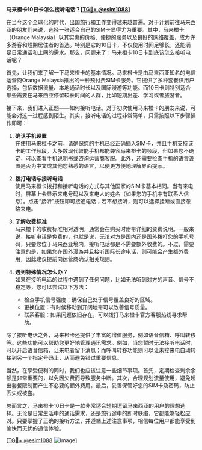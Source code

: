 **马来橙卡10日卡怎么接听电话？[[TG💪+ @esim1088](https://t.me/s/esim1088)]**

在当今这个全球化的时代，出国旅行和工作变得越来越普遍。对于计划前往马来西亚的朋友们来说，选择一张适合自己的SIM卡显得尤为重要。其中，马来橙卡（Orange Malaysia）以其实惠的价格、便捷的服务以及良好的网络覆盖，成为许多游客和短期居住者的首选。特别是它的10日卡，不仅使用时间足够长，还能满足日常通话和上网的需求。那么，问题来了：马来橙卡10日卡到底该怎么接听电话呢？

首先，让我们来了解一下马来橙卡的基本情况。马来橙卡是由马来西亚知名的电信运营商Orange Malaysia推出的一种预付费SIM卡服务。它提供了多种套餐供用户选择，包括数据流量、本地通话时长以及国际漫游等功能。而10日卡则特别适合那些需要在马来西亚停留较长时间的人群，比如短期出差、学习或者旅游者。

接下来，我们进入正题——如何接听电话。对于初次使用马来橙卡的朋友来说，可能会对这一过程感到陌生。其实，接听电话的过程非常简单，只需按照以下步骤操作即可：

1. **确认手机设置**  
   在使用马来橙卡之前，请确保您的手机已经正确插入SIM卡，并且手机支持该卡的工作频段。大多数现代智能手机都能兼容马来橙卡的频段，但如果您不确定，可以查看手机说明书或咨询运营商客服。此外，还需要检查手机的语言设置是否为中文或其他您熟悉的语言，以便更方便地理解界面提示。

2. **拨打电话与接听电话**  
   使用马来橙卡拨打和接听电话的方式与其他国家的SIM卡基本相同。当有来电时，屏幕上会显示来电号码以及来电人的姓名（如果您的手机中有联系人信息）。点击“接听”按钮即可接通电话；若不想接听，则可以选择挂断或直接忽略来电。

3. **了解收费标准**  
   马来橙卡的收费标准相对透明，通常会在购买时附带详细的资费说明。一般来说，接听电话是免费的，也就是说，无论对方是国内还是国外拨打您的手机号码，只要您位于马来西亚境内，接听电话都是不需要额外收费的。不过，需要注意的是，如果您在国外漫游并且接听国际长途电话，则可能会产生额外费用，因此建议提前向运营商确认相关规则。

4. **遇到特殊情况怎么办？**  
   如果在接听电话的过程中遇到了任何问题，比如无法听到对方的声音、信号不稳定等，您可以尝试以下方法：
   - 检查手机信号强度：确保自己处于信号覆盖良好的区域。
   - 更换位置：有时候移动到开阔地带可以改善信号质量。
   - 联系客服：如果问题依旧存在，可以拨打马来橙卡官方客服热线寻求帮助。

除了接听电话之外，马来橙卡还提供了丰富的增值服务，例如语音信箱、呼叫转移等。这些功能可以帮助您更好地管理通讯需求。例如，当您暂时无法接听电话时，可以开启语音信箱，让来电者留下消息；而呼叫转移功能则可以让未接来电自动转接到另一个指定号码上，从而避免错过重要信息。

当然，在享受便利的同时，我们也应该注意一些细节事项。首先，定期检查剩余余额是非常重要的，以免因欠费而导致服务中断。其次，合理规划流量使用，避免超出套餐限制而产生不必要的额外费用。最后，妥善保管好您的SIM卡及密码，防止丢失或被盗。

总而言之，马来橙卡10日卡是一款非常适合短期逗留马来西亚的用户的理想选择。无论是日常生活中的通话需求，还是旅行途中的即时联络，它都能够轻松应对。只要掌握了正确的接听方法，并遵循上述注意事项，相信每位用户都能享受到愉快而无忧的通信体验。

[[TG💪+ @esim1088](https://t.me/s/esim1088) ![Image](https://i.postimg.cc/4NQfJmqS/Snipaste-2025-05-13-00-14-12.png)]
